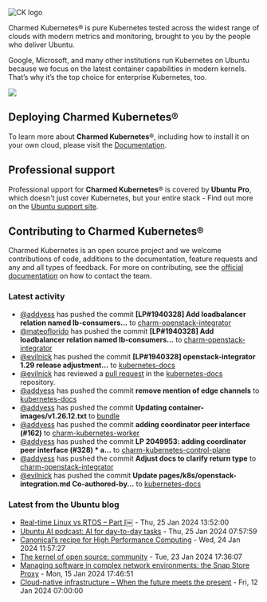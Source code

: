 ![CK logo](https://assets.ubuntu.com/v1/451d4cf4-Charmed+Kubernetes_RGB_onWhite_2022.svg)

Charmed Kubernetes® is pure Kubernetes tested across the widest range of clouds with modern metrics and monitoring, brought to you by the people who deliver Ubuntu.

Google, Microsoft, and many other institutions run Kubernetes on Ubuntu because we focus on the latest container capabilities in modern kernels. That’s why it’s the top choice for enterprise Kubernetes, too.

![](https://assets.ubuntu.com/v1/843c77b6-juju-at-a-glace.svg)

## Deploying Charmed Kubernetes®

To learn more about **Charmed Kubernetes**®, including how to install it on your own cloud, please visit the [Documentation][docs].

## Professional support

Professional upport for **Charmed Kubernetes**® is covered by **Ubuntu Pro**, which doesn't just cover Kubernetes, but your entire stack - Find out more on the [Ubuntu support site](https://ubuntu.com/support).

## Contributing to Charmed Kubernetes®

Charmed Kubernetes is an open source project and we welcome contributions of code, additions to the documentation, feature requests and any and all types of feedback. For more on contributing, see the [official documentation][get-in-touch] on how to contact the team.

<!-- LINKS -->
[docs]: https://ubuntu.com/kubernetes/docs
[get-in-touch]: https://ubuntu.com/kubernetes/docs/get-in-touch

### Latest activity

<!-- activity starts -->
 - [@addyess](https://github.com/addyess) has pushed the commit **[LP#1940328] Add loadbalancer relation named lb-consumers...** to [charm-openstack-integrator](https://github.com/charmed-kubernetes/charm-openstack-integrator)
 - [@mateoflorido](https://github.com/mateoflorido) has pushed the commit **[LP#1940328] Add loadbalancer relation named lb-consumers...** to [charm-openstack-integrator](https://github.com/charmed-kubernetes/charm-openstack-integrator)
 - [@evilnick](https://github.com/evilnick) has pushed the commit **[LP#1940328] openstack-integrator 1.29 release adjustment...** to [kubernetes-docs](https://github.com/charmed-kubernetes/kubernetes-docs)
 - [@evilnick](https://github.com/evilnick) has reviewed a [pull request](https://github.com/charmed-kubernetes/kubernetes-docs/pull/824) in the [kubernetes-docs](https://github.com/charmed-kubernetes/kubernetes-docs) repository.
 - [@addyess](https://github.com/addyess) has pushed the commit **remove mention of edge channels** to [kubernetes-docs](https://github.com/charmed-kubernetes/kubernetes-docs)
 - [@addyess](https://github.com/addyess) has pushed the commit **Updating container-images/v1.26.12.txt** to [bundle](https://github.com/charmed-kubernetes/bundle)
 - [@addyess](https://github.com/addyess) has pushed the commit **adding coordinator peer interface (#162)** to [charm-kubernetes-worker](https://github.com/charmed-kubernetes/charm-kubernetes-worker)
 - [@addyess](https://github.com/addyess) has pushed the commit **LP 2049953: adding coordinator peer interface (#328)  * a...** to [charm-kubernetes-control-plane](https://github.com/charmed-kubernetes/charm-kubernetes-control-plane)
 - [@addyess](https://github.com/addyess) has pushed the commit **Adjust docs to clarify return type** to [charm-openstack-integrator](https://github.com/charmed-kubernetes/charm-openstack-integrator)
 - [@evilnick](https://github.com/evilnick) has pushed the commit **Update pages/k8s/openstack-integration.md  Co-authored-by...** to [kubernetes-docs](https://github.com/charmed-kubernetes/kubernetes-docs)
<!-- activity ends -->

<!-- roadmap starts -->

<!-- roadmap ends -->

### Latest from the Ubuntu blog

<!-- blog starts -->
* [Real-time Linux vs RTOS &#8211; Part I￼](https://ubuntu.com//blog/real-time-linux-vs-rtos) - Thu, 25 Jan 2024 13:52:00 
* [Ubuntu AI podcast: AI for day-to-day tasks](https://ubuntu.com//blog/ubuntu-ai-podcast-ai-for-day-to-day-tasks) - Thu, 25 Jan 2024 07:57:59 
* [Canonical’s recipe for High Performance Computing](https://ubuntu.com//blog/canonicals-recipe-for-high-performance-computing) - Wed, 24 Jan 2024 11:57:27 
* [The kernel of open source: community](https://ubuntu.com//blog/the-kernel-of-open-source-community) - Tue, 23 Jan 2024 17:36:07 
* [Managing software in complex network environments: the Snap Store Proxy](https://ubuntu.com//blog/managing-software-snap-store-proxy) - Mon, 15 Jan 2024 17:46:51 
* [Cloud-native infrastructure &#8211; When the future meets the present](https://ubuntu.com//blog/cloud-native-infrastructure) - Fri, 12 Jan 2024 07:00:00 
<!-- blog ends -->
